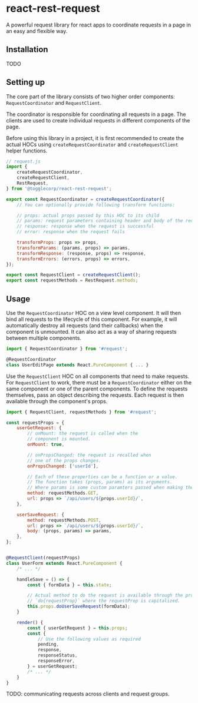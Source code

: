 # react-rest-request

A powerful request library for react apps to coordinate requests in a page in an easy and flexible way.

## Installation

TODO

## Setting up

The core part of the library consists of two higher order components: `RequestCoordinator` and `RequestClient`.

The coordinator is responsible for coordinating all requests in a page. The clients are used to create individual requests in different components of the page.

Before using this library in a project, it is first recommended to create the actual HOCs using `createRequestCoordinator` and `createRequestClient` helper functions.

```js
// request.js
import {
    createRequestCoordinator,
    createRequestClient,
    RestRequest,
} from '@togglecorp/react-rest-request';

export const RequestCoordinator = createRequestCoordinator({
    // You can optionally provide following transform functions:

    // props: actual props passed by this HOC to its child
    // params: request parameters containing header and body of the request
    // response: response when the request is successful
    // error: response when the request fails

    transformProps: props => props,
    transformParams: (params, props) => params,
    transformResponse: (response, props) => response,
    transformErrors: (errors, props) => errors,
});

export const RequestClient = createRequestClient();
export const requestMethods = RestRequest.methods;
```

## Usage

Use the `RequestCoordinator` HOC on a view level component. It will then bind all requests to the lifecycle of this component. For example, it will automatically destroy all requests (and their callbacks) when the component is unmounted. It can also act as a way of sharing requests between multiple components.

```js
import { RequestCoordinator } from '#request';

@RequestCoordinator
class UserEditPage extends React.PureComponent { ... }
```

Use the `RequestClient` HOC on all components that need to make requests. For `RequestClient` to work, there must be a `RequestCoordinator` either on the same component or one of the parent components. To define the requests themselves, pass an object describing the requests. Each request is then available through the component's props.

```js
import { RequestClient, requestMethods } from '#request';

const requestProps = {
    userGetRequest: {
        // onMount: the request is called when the
        // component is mounted.
        onMount: true,

        // onPropsChanged: the request is recalled when
        // one of the props changes.
        onPropsChanged: ['userId'],

        // Each of these properties can be a function or a value.
        // The function takes (props, params) as its arguments.
        // Where params is some custom paramters passed when making the request.
        method: requestMethods.GET,
        url: props => `/api/users/${props.userId}/`,
    },

    userSaveRequest: {
        method: requestMethods.POST,
        url: props => `/api/users/${props.userId}/`,
        body: (props, params) => params,
    },
};


@RequestClient(requestProps)
class UserForm extends React.PureComponent {
    /* ... */

    handleSave = () => {
        const { formData } = this.state;

        // Actual method to do the request is available through the prop:
        // `do{requestProp}` where the requestProp is capitalized.
        this.props.doUserSaveRequest(formData);
    }

    render() {
        const { userGetRequest } = this.props;
        const {
            // Use the following values as required
            pending,
            response,
            responseStatus,
            responseError,
        } = userGetRequest;
        /* ... */
    }
}
```

TODO: communicating requests across clients and request groups.
